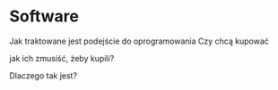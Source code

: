 # Software

Jak traktowane jest podejście do oprogramowania
Czy chcą kupować 

jak ich zmusiść, żeby kupili?

Dlaczego tak jest?


